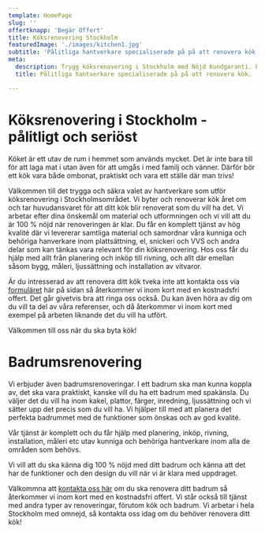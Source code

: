 ```yaml
---
template: HomePage
slug: ''
offertknapp: 'Begär Offert'
title: Köksrenovering Stockholm
featuredImage: './images/kitchen1.jpg'
subtitle: 'Pålitliga hantverkare specialiserade på på att renovera kök'
meta:
  description: Trygg köksrenovering i Stockholm med Nöjd Kundgaranti. Enkelt, smidigt och flexibelt. Kontakta oss för offert idag. Ring eller maila, eller använd vårat formulär.
  title: Pålitliga hantverkare specialiserade på på att renovera kök.

---
```


# Köksrenovering i Stockholm - pålitligt och seriöst

Köket är ett utav de rum i hemmet som används mycket. Det är inte bara till för att laga mat i utan även för att umgås i med familj och vänner. Därför bör ett kök vara både ombonat, praktiskt och vara ett ställe där man trivs!

Välkommen till det trygga och säkra valet av hantverkare som utför köksrenovering i Stockholmsområdet. Vi byter och renoverar kök året om och tar huvudansvaret för att ditt kök blir renoverat som du vill ha det. Vi arbetar efter dina önskemål om material och utformningen och vi vill att du är 100 % nöjd när renoveringen är klar. Du får en komplett tjänst av hög kvalité där vi levererar samtliga material och samordnar våra kunniga och behöriga hanverkare inom plattsättning, el, snickeri och VVS och andra delar som kan tänkas vara relevant för din köksrenovering. Hos oss får du hjälp med allt från planering och inköp till rivning, och allt där emellan såsom bygg, måleri, ljussättning och installation av vitvaror.

Är du intresserad av att renovera ditt kök tveka inte att kontakta oss via [formuläret](/offert) här på sidan så återkommer vi inom kort med en kostnadsfri offert. Det går givetvis bra att ringa oss också. Du kan även höra av dig om du vill ta del av våra referenser, och då återkommer vi inom kort med exempel på arbeten liknande det du vill ha utfört.

Välkommen till oss när du ska byta kök!


# Badrumsrenovering

Vi erbjuder även badrumsrenoveringar. I ett badrum ska man kunna koppla av, det ska vara praktiskt, kanske vill du ha ett badrum med spakänsla. Du väljer det du vill ha inom kakel, plattor, färger, inredning, ljussättning och vi sätter upp det precis som du vill ha. Vi hjälper till med att planera det perfekta badrummet med de funktioner som önskas och av god kvalité.

Vår tjänst är komplett och du får hjälp med planering, inköp, rivning, installation, måleri etc utav kunniga och behöriga hantverkare inom alla de områden som behövs. 

Vi vill att du ska känna dig 100 % nöjd med ditt badrum och känna att det har de funktioner och den design du vill när vi är klara med uppdraget. 

Välkommna att [kontakta oss här](/offert) om du ska renovera ditt badrum så återkommer vi inom kort med en kostnadsfri offert. Vi står också till tjänst med andra typer av renoveringar, förutom kök och badrum. Vi arbetar i hela Stockholm med omnejd, så kontakta oss idag om du behöver renovera ditt kök!

